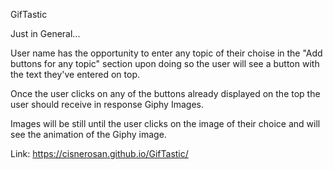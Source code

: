 GifTastic


Just in General...

User name has the opportunity to enter any topic of their choise in the "Add buttons for any topic" section upon doing so the user will see a button with the text they've entered on top. 

Once the user clicks on any of the buttons already displayed on the top the user should receive in response Giphy Images.

Images will be still until the user clicks on the image of their choice and will see the animation of the Giphy image.

Link: https://cisnerosan.github.io/GifTastic/